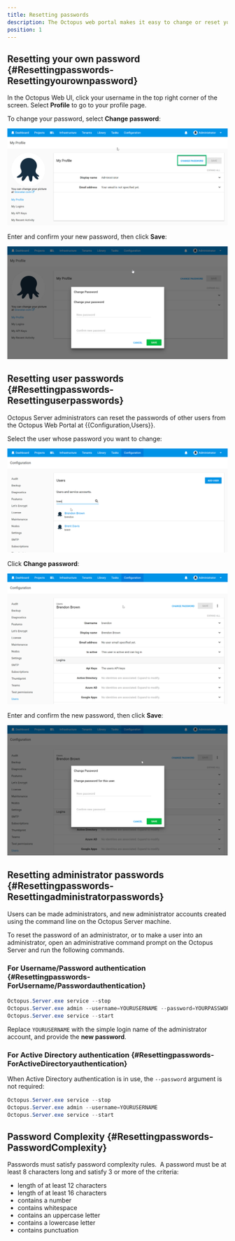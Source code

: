 ```yaml
---
title: Resetting passwords
description: The Octopus web portal makes it easy to change or reset your password.
position: 1
---
```


## Resetting your own password {#Resettingpasswords-Resettingyourownpassword}



In the Octopus Web UI, click your username in the top right corner of the screen. Select **Profile** to go to your profile page.

To change your password, select **Change password**:

![](change-pwd.png "width=500")

Enter and confirm your new password, then click **Save**:

![](enter-new-pwd.png "width=500")

## Resetting user passwords {#Resettingpasswords-Resettinguserpasswords}

Octopus Server administrators can reset the passwords of other users from the Octopus Web Portal at {{Configuration,Users}}.

Select the user whose password you want to change:

![](select-user.png "width=500")

Click **Change password**:

![](other-user-change-pwd.png "width=500")

Enter and confirm the new password, then click **Save**:

![](other-user-enter-new-pwd.png "width=500")

## Resetting administrator passwords {#Resettingpasswords-Resettingadministratorpasswords}

Users can be made administrators, and new administrator accounts created using the command line on the Octopus Server machine.

To reset the password of an administrator, or to make a user into an administrator, open an administrative command prompt on the Octopus Server and run the following commands.

### For Username/Password authentication {#Resettingpasswords-ForUsername/Passwordauthentication}

```powershell
Octopus.Server.exe service --stop
Octopus.Server.exe admin --username=YOURUSERNAME --password=YOURPASSWORD
Octopus.Server.exe service --start
```

Replace `YOURUSERNAME` with the simple login name of the administrator account, and provide the **new password**.

### For Active Directory authentication {#Resettingpasswords-ForActiveDirectoryauthentication}

When Active Directory authentication is in use, the `--password` argument is not required:

```powershell
Octopus.Server.exe service --stop
Octopus.Server.exe admin --username=YOURUSERNAME
Octopus.Server.exe service --start
```

## Password Complexity {#Resettingpasswords-PasswordComplexity}

Passwords must satisfy password complexity rules.  A password must be at least 8 characters long and satisfy 3 or more of the criteria:

- length of at least 12 characters
- length of at least 16 characters
- contains a number
- contains whitespace
- contains an uppercase letter
- contains a lowercase letter
- contains punctuation
